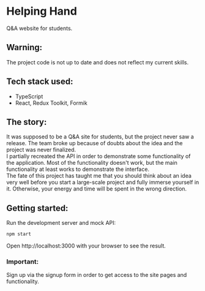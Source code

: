 # Helping Hand
Q&A website for students.
## Warning:
The project code is not up to date and does not reflect my current skills.

## Tech stack used:
- TypeScript
- React, Redux Toolkit, Formik

## The story:
It was supposed to be a Q&A site for students, but the project never saw a release. The team broke up because of doubts about the idea and the project was never finalized.
\
I partially recreated the API in order to demonstrate some functionality of the application. Most of the functionality doesn't work, but the main functionality at least works to demonstrate the interface.
\
The fate of this project has taught me that you should think about an idea very well before you start a large-scale project and fully immerse yourself in it. Otherwise, your energy and time will be spent in the wrong direction.

## Getting started:
Run the development server and mock API:
```bash
npm start
```
Open http://localhost:3000 with your browser to see the result.

### Important:
Sign up via the signup form in order to get access to the site pages and functionality.
